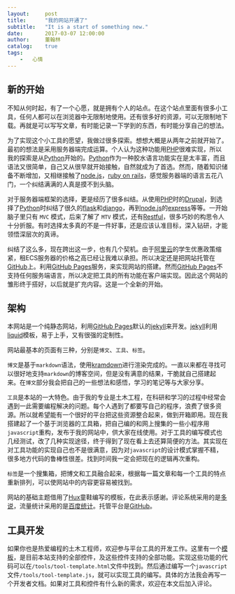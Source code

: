 ```yaml
---
layout:     post
title:      "我的网站开通了"
subtitle:   "It is a start of something new."
date:       2017-03-07 12:00:00
author:     董翰林
catalog:    true
tags:
    -   心情
---
```

## 新的开始

不知从何时起，有了一个心愿，就是拥有个人的站点。在这个站点里面有很多小工具，任何人都可以在浏览器中无限制地使用。还有很多好的资源，可以无限制地下载。再就是可以写写文章，有时能记录一下学到的东西，有时能分享自己的想法。

为了实现这个小工具的愿望，我做过很多探索。想想大概是从两年之前就开始了。最初的想法是采用服务器端完成运算。个人认为这种功能用[PHP][1]很难实现，所以我的探索是从[Python][2]开始的。[Python][2]作为一种胶水语言功能实在是太丰富，而且语法又很简单，自己又从很早就开始接触，自然就成为了首选。然而，随着知识储备不断增加，又相继接触了[node.js][3]，[ruby on rails][4]，感觉服务器端的语言五花八门，一个纠结满满的人真是摸不到头脑。

对于服务器端框架的选择，更是经历了很多纠结。从使用[PHP][1]时的[Drupal][5]，到选择了[Python][2]时纠结了很久的[flask][6]和[django][7]，再到[node.js][3]的[express][8]等等。一开始脑子里只有 ``MVC`` 模式，后来了解了 ``MTV`` 模式，还有[Restful][9]，很多巧妙的构思令人十分折服。有时选择太多真的不是一件好事，还是应该认准目标，深入钻研，才能领悟深层次的真谛。

纠结了这么多，现在跨出这一步，也有几个契机。由于[阿里云][10]的学生优惠政策缩紧，租ECS服务器的价格之高已经让我难以承担。所以决定还是把网站托管在[GitHub][11]上。利用[GitHub Pages][12]服务，来实现网站的搭建。然而[GitHub Pages][12]不支持任何服务端语言，所以决定把工具的所有功能在客户端实现。因此这个网站的雏形终于搭好，以后就是扩充内容。这是一个全新的开始。

## 架构 

本网站是一个纯静态网站，利用[GitHub Pages][12]默认的[jekyll][20]来开发。[jekyll][20]利用[liquid][21]模板，易于上手，又有很强的定制性。

网站最基本的页面有三种，分别是``博文``、``工具``、``标签``。

``博文``是基于``markdown``语法，使用[kramdown][22]进行渲染完成的。一直以来都在寻找可以很好地支持``markdown``的博客空间，但是没有满意的结果，干脆就自己搭建起来。在``博文``部分我会把自己的一些想法和感悟，学习的笔记等与大家分享。

``工具``是本站的一大特色。由于我的专业是土木工程，在科研和学习的过程中经常会遇到一此需要编程解决的问题。每个人遇到了都要写自己的程序，浪费了很多资源。所以就希望能有一个很好的平台把这些资源整合起来，做到开箱即用。现在我搭建起了一个基于浏览器的工具箱，把自己编的和网上搜集的一些小程序用``javascript``重构，发布于我的网站中，供大家在线使用。对于工具的编写模式也几经测试，改了几种实现途径，终于得到了现在看上去还算简便的方法。其实现在对工具功能的实现自己也不是很满意，因为对``javascript``的设计模式掌握不精，很多地方代码的鲁棒性很差。找到时间我一定会把现在的逻辑再次重构。

``标签``是一个搜集箱，把博文和工具融合起来，根据每一篇文章和每一个工具的特点重新排列，可以使网站中的内容更容易被找到。

网站的基础主题借用了[Hux][23]童鞋编写的模板，在此表示感谢。评论系统采用的是[多说][24]，流量统计采用的是[百度统计][25]。托管平台是[GitHub][11]。

## 工具开发

如果你也是热爱编程的土木工程师，欢迎参与平台工具的开发工作。这里有一个[模板][30]，是目前本站支持的全部控件，及这些控件支持的全部功能。实现这些功能的代码可以在``/tools/tool-template.html``文件中找到。然后通过编写一个``javascript``文件``/tools/tool-template.js``，就可以实现工具的编写。具体的方法我会再写一个开发者文档。如果对工具和控件有什么新的需求，欢迎在本文后加入评论。


[1]: http://www.php.net/

[2]: https://www.python.org/

[3]: https://nodejs.org/en/

[4]: http://rubyonrails.org/

[5]: https://www.drupal.org/

[6]: http://flask.pocoo.org/

[7]: https://www.djangoproject.com/

[8]: http://www.expressjs.com.cn/

[9]: http://baike.baidu.com/link?url=OBvLBFM-uIPOrJYYV8ACQTfqP84r67yS0fGy4gdr4tFrRcT8uR-hiOmiSPCJ3NjCNuSDkI9WPLM1PdjQCcHJEa

[10]: https://www.aliyun.com/

[11]: https://github.com/

[12]: https://pages.github.com/

[20]: http://jekyllrb.com/

[21]: https://shopify.github.io/liquid/

[22]: https://kramdown.gettalong.org/

[23]: http://huangxuan.me/

[24]: http://duoshuo.com/

[25]: http://tongji.baidu.com/web/welcome/login

[30]: http://www.hanlindong.com/tools/tool-template/